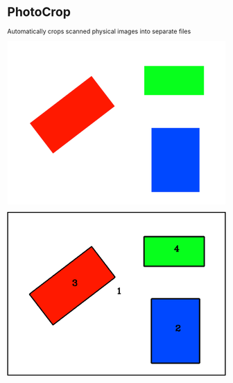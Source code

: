 # PhotoCrop
Automatically crops scanned physical images into separate files

![Main](https://github.com/jle-santos/PhotoCrop/blob/master/test.png)

![Main](https://github.com/jle-santos/PhotoCrop/blob/master/Marked.png)
